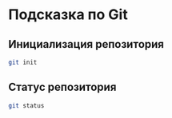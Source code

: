 # Подсказка по Git

## Инициализация репозитория

```sh
git init
```

## Статус репозитория

```sh
git status
```

